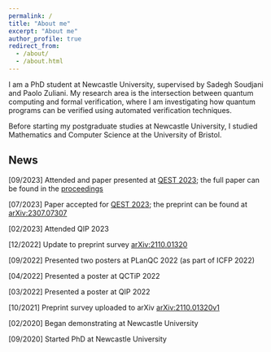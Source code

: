 ```yaml
---
permalink: /
title: "About me"
excerpt: "About me"
author_profile: true
redirect_from: 
  - /about/
  - /about.html
---
```


I am a PhD student at Newcastle University, supervised by Sadegh Soudjani and Paolo Zuliani. My research area is the intersection between quantum computing and formal verification, where I am investigating how quantum programs can be verified using automated verification techniques.

Before starting my postgraduate studies at Newcastle University, I studied Mathematics and Computer Science at the University of Bristol.

## News
<!---
\[mon/year\] News
-->

\[09/2023\] Attended and paper presented at [QEST 2023](https://www.qest.org/qest2023/); the full paper can be found in the [proceedings](https://link.springer.com/chapter/10.1007/978-3-031-43835-6_24)

\[07/2023\] Paper accepted for [QEST 2023](https://www.qest.org/qest2023/); the preprint can be found at [arXiv:2307.07307](https://arxiv.org/abs/2307.07307)

\[02/2023\] Attended QIP 2023

\[12/2022\] Update to preprint survey [arXiv:2110.01320](https://arxiv.org/abs/2110.01320)

\[09/2022\] Presented two posters at PLanQC 2022 (as part of ICFP 2022)

\[04/2022\] Presented a poster at QCTiP 2022

\[03/2022\] Presented a poster at QIP 2022

\[10/2021\] Preprint survey uploaded to arXiv [arXiv:2110.01320v1](https://arxiv.org/abs/2110.01320v1)

\[02/2020\] Began demonstrating at Newcastle University

\[09/2020\] Started PhD at Newcastle University
